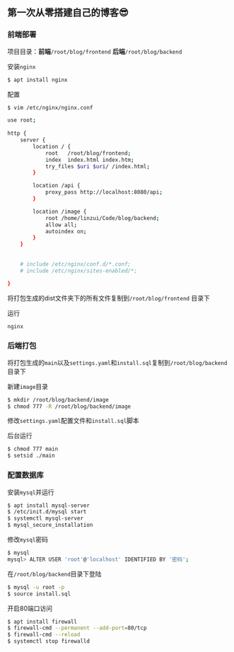 ## 第一次从零搭建自己的博客😎

### 前端部署

项目目录：**前端**``/root/blog/frontend`` **后端**``/root/blog/backend``

安装``nginx``

```sh
$ apt install nginx
```

配置

```sh
$ vim /etc/nginx/nginx.conf
```

```sh
use root;
		
http {
	server {
		location / {
            root   /root/blog/frontend;
            index  index.html index.htm;
            try_files $uri $uri/ /index.html;
        }

        location /api {
            proxy_pass http://localhost:8080/api;
        }

        location /image {
            root /home/linzui/Code/blog/backend;
            allow all;
            autoindex on;
        }
	}
	
	
	# include /etc/nginx/conf.d/*.conf;
	# include /etc/nginx/sites-enabled/*;

}		
```

将打包生成的dist文件夹下的所有文件复制到``/root/blog/frontend`` 目录下

运行

```sh
nginx
```

### 后端打包

将打包生成的``main``以及``settings.yaml``和``install.sql``复制到``/root/blog/backend``目录下

新建``image``目录

```sh
$ mkdir /root/blog/backend/image
$ chmod 777 -R /root/blog/backend/image
```

修改``settings.yaml``配置文件和``install.sql``脚本

后台运行

```sh
$ chmod 777 main
$ setsid ./main
```

### 配置数据库

安装``mysql``并运行

```sh
$ apt install mysql-server
$ /etc/init.d/mysql start
$ systemctl mysql-server
$ mysql_secure_installation
```

修改``mysql``密码

```sh
$ mysql
mysql> ALTER USER 'root'@'localhost' IDENTIFIED BY '密码';
```

在``/root/blog/backend``目录下登陆

```sh
$ mysql -u root -p
$ source install.sql
```

开启80端口访问

```sh
$ apt install firewall
$ firewall-cmd --permanent --add-port=80/tcp
$ firewall-cmd --reload
$ systemctl stop firewalld
```

